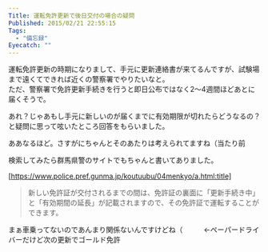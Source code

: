```yaml
---
Title: 運転免許更新で後日交付の場合の疑問
Published: 2015/02/21 22:55:15
Tags:
  - "備忘録"
Eyecatch: ""
---
```

運転免許更新の時期になりまして、手元に更新連絡書が来てるんですが、試験場まで遠くてできれば近くの警察署でやりたいなと。  
ただ、警察署で免許更新手続きを行うと即日公布ではなく2～4週間ほどあとに届くそうで。  

あれ？じゃあもし手元に新しいのが届くまでに有効期限が切れたらどうなるの？と疑問に思って呟いたところ回答をもらいました。

<?# Twitter 569127433191821313 /?>

ああなるほど。さすがにちゃんとそのあたりは考えられてますね（当たり前

検索してみたら群馬県警のサイトでもちゃんと書いてありました。

[https://www.police.pref.gunma.jp/koutuubu/04menkyo/a.html:title]

> 新しい免許証が交付されるまでの間は、免許証の裏面に「更新手続き中」と「有効期間の延長」が記載されますので、その免許証で運転することができます。

まぁ車乗ってないのであんまり関係ないんですけどね（　　　←ペーパードライバーだけど次の更新でゴールド免許
